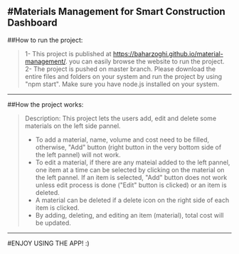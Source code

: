 #Materials Management for Smart Construction Dashboard
-----------------------------------------------------
##How to run the project:
>1- This project is published at https://baharzoghi.github.io/material-management/.
>you can easily browse the website to run the project.
>2- The project is pushed on master branch. Please download the entire files and folders
>on your system and run the project by using "npm start". Make sure you have node.js installed
>on your system. 
-----------------------------------------------------
##How the project works:
>Description: This project lets the users add, edit and delete some materials on the left side
>pannel. 
>*  To add a material, name, volume and cost need to be filled, otherwise, "Add" button
>(right button in the very bottom side of the left pannel) will not work.
>*  To edit a material, if there are any mateial added to the left pannel, one item at a time
>can be selected by clicking on the material on the left pannel. If an item is selected, "Add"
>button does not work unless edit process is done ("Edit" button is clicked) or an item is
>deleted.
>*  A material can be deleted if a delete icon on the right side of each item is clicked.
>*  By adding, deleting, and editing an item (material), total cost will be updated.
-----------------------------------------------------

#ENJOY USING THE APP! :)
